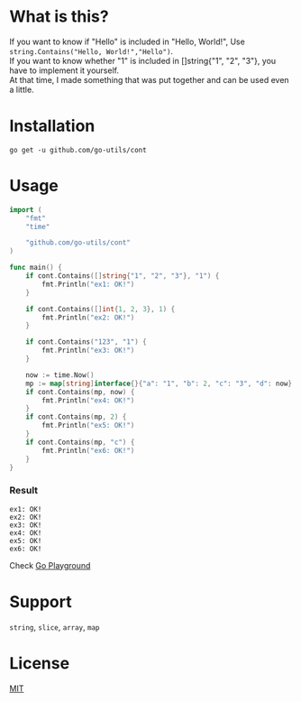 # What is this?
If you want to know if "Hello" is included in "Hello, World!", Use `string.Contains("Hello, World!","Hello")`.  
If you want to know whether "1" is included in []string{"1", "2", "3"}, you have to implement it yourself.  
At that time, I made something that was put together and can be used even a little.

# Installation
```commandline
go get -u github.com/go-utils/cont
```

# Usage
```go
import (
    "fmt"
    "time"

    "github.com/go-utils/cont"
)

func main() {
    if cont.Contains([]string{"1", "2", "3"}, "1") {
        fmt.Println("ex1: OK!")
    }

    if cont.Contains([]int{1, 2, 3}, 1) {
        fmt.Println("ex2: OK!")
    }

    if cont.Contains("123", "1") {
        fmt.Println("ex3: OK!")
    }

    now := time.Now()
    mp := map[string]interface{}{"a": "1", "b": 2, "c": "3", "d": now}
    if cont.Contains(mp, now) {
        fmt.Println("ex4: OK!")
    }
    if cont.Contains(mp, 2) {
        fmt.Println("ex5: OK!")
    }
    if cont.Contains(mp, "c") {
        fmt.Println("ex6: OK!")
    }
}

```

### Result
```
ex1: OK!
ex2: OK!
ex3: OK!
ex4: OK!
ex5: OK!
ex6: OK!
```

Check [Go Playground](https://play.golang.org/p/XW1jxv-PNPl)

# Support
`string`, `slice`, `array`, `map`

# License
[MIT](./LICENSE)